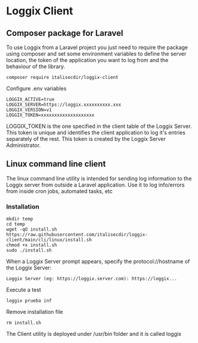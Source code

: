 # Loggix Client
## Composer package for Laravel
To use Loggix from a Laravel project you just need to require the package using composer and set some environment variables to define the server location, the token of the application you want to log from and the behaviour of the library.
````
composer require italisecdir/loggix-client
````
Configure .env variables
````
LOGGIX_ACTIVE=true
LOGGIX_SERVER=https://loggix.xxxxxxxxxx.xxx
LOGGIX_VERSION=v1
LOGGIX_TOKEN=xxxxxxxxxxxxxxxxxxxx
````
LOGGIX_TOKEN is the one specified in the client table of the Loggix Server. This token is unique and identifies the client application to log it's entries separately of the rest.
This token is created by the Loggix Server Administrator.

## Linux command line client
The linux command line utility is intended for sending log information to the Loggix server from outside a Laravel application. Use it to log info/errors from inside cron jobs, automated tasks, etc
### Installation
````
mkdir temp
cd temp
wget -qO install.sh https://raw.githubusercontent.com/italisecdir/loggix-client/main/cli/linux/install.sh
chmod +x install.sh
sudo ./install.sh
````
When a Loggix Server prompt appears, specify the protocol://hostname of the Loggix Server:
````
Loggix Server (eg: https://loggix.server.com): https://loggix...
````
Execute a test
````
loggix prueba inf
````
Remove installation file
````
rm install.sh
````

The Client utility is deployed under /usr/bin folder and it is called loggix

